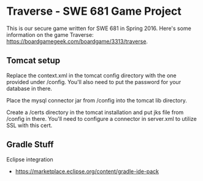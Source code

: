 # Traverse - SWE 681 Game Project

This is our secure game written for SWE 681 in Spring 2016. Here's some information on the game Traverse: https://boardgamegeek.com/boardgame/3313/traverse.

## Tomcat setup
Replace the context.xml in the tomcat config directory with the one provided under /config. You'll also need to put the password for your database in there.

Place the mysql connector jar from /config into the tomcat lib directory.

Create a /certs directory in the tomcat installation and put jks file from /config in there. You'll need to configure a connector in server.xml to utilize SSL with this cert.

## Gradle Stuff
Eclipse integration
- https://marketplace.eclipse.org/content/gradle-ide-pack
